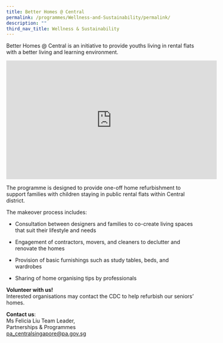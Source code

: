 ```yaml
---
title: Better Homes @ Central
permalink: /programmes/Wellness-and-Sustainability/permalink/
description: ""
third_nav_title: Wellness & Sustainability
---
```


Better Homes @ Central is an initiative to provide youths living in rental flats with a better living and learning environment.

<iframe width="560" height="315" src="https://www.youtube.com/embed/0ab3xX-3PEE" title="YouTube video player" frameborder="0" allow="accelerometer; autoplay; clipboard-write; encrypted-media; gyroscope; picture-in-picture; web-share" allowfullscreen></iframe>

The programme is designed to provide one-off home refurbishment to support families with children staying in public rental flats within Central district. 

The makeover process includes:

*  Consultation between designers and families to co-create living spaces that suit their lifestyle and needs

*  Engagement of contractors, movers, and cleaners to declutter and renovate the homes

*  Provision of basic furnishings such as study tables, beds, and wardrobes

*  Sharing of home organising tips by professionals

**Volunteer with us!**  
Interested organisations may contact the CDC to help refurbish our seniors’ homes.

**Contact us**:  
Ms Felicia Liu 
Team Leader,  
Partnerships & Programmes  
[pa\_centralsingapore@pa.gov.sg](mailto:pa_centralsingapore@pa.gov.sg)